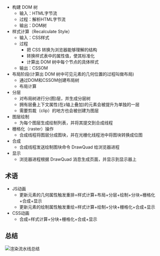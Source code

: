 - 构建 DOM 树
	- 输入：HTML字节流
	- 过程：解析HTML字节流
	- 输出：DOM树
- 样式计算（Recalculate Style）
	- 输入：CSS样式
	- 过程
		- 把 CSS 转换为浏览器能够理解的结构
		- 转换样式表中的属性值，使其标准化
		- 计算出 DOM 树中每个节点的具体样式
	- 输出：CSSOM
- 布局阶段(计算出 DOM 树中可见元素的几何位置的过程叫做布局)
	- 通过DOM和CSSOM创建布局树
	- 布局计算
- 分层
	- 对布局树进行分(图)层，并生成分层树
	- 拥有层叠上下文属性(在z轴上叠加)的元素会被提升为单独的一层
	- 需要剪裁（clip）的地方也会被创建为图层
- 图层绘制
	- 为每个图层生成绘制列表，并将其提交到合成线程
- 栅格化（raster）操作
	- 合成线程将图层分成图块，并在光栅化线程池中将图块转换成位图
- 合成
	- 合成线程发送绘制图块命令 DrawQuad 给浏览器进程
- 显示
	- 浏览器进程根据 DrawQuad 消息生成页面，并显示到显示器上

## 术语

- JS动画
	- 更新元素的几何属性触发重排=样式计算+布局+分层+绘制+分块+栅格化+合成+显示
	- 更新元素的绘制属性触发重绘=样式计算+绘制+分块+栅格化+合成+显示
- CSS动画
	- 合成=样式计算+分块+栅格化+合成+显示

## 总结

![渲染流水线总结](https://static001.geekbang.org/resource/image/97/37/975fcbf7f83cc20d216f3d68a85d0f37.png?wh=1142*745)
